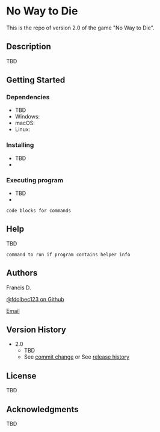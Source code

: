 # No Way to Die

This is the repo of version 2.0 of the game "No Way to Die".

## Description

TBD

## Getting Started

### Dependencies

* TBD
* Windows:
* macOS:
* Linux:

### Installing

* TBD
* 

### Executing program

* TBD
* 
```
code blocks for commands
```

## Help

TBD
```
command to run if program contains helper info
```

## Authors

Francis D.

[@fdolbec123 on Github](https://github.com/fdolbec123)

[Email](mailto:infos.fpmedia@gmail.com)

## Version History

* 2.0
    * TBD
    * See [commit change]() or See [release history]()
## License

TBD

## Acknowledgments

TBD